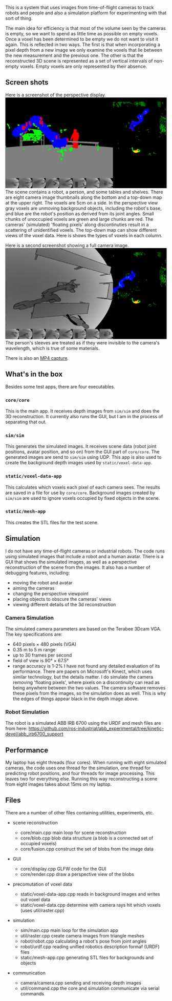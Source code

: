 
This is a system that uses images from time-of-flight cameras to track robots and people
and also a simulation platform for experimenting with that sort of thing.

The main idea for efficiency is that most of the volume seen by the cameras is empty, so we
want to spend as little time as possible on empty voxels.  Once a voxel has been
determined to be empty we do not want to visit it again.  This is reflected
in two ways.  The first is that when incorporating a
pixel depth from a new image we only examine the voxels that lie between the
new measurement and the previous one.   The other is that the reconstructed
3D scene is represented as a set of vertical intervals of non-empty voxels.
Empty voxels are only represented by their absence.

## Screen shots

Here is a screenshot of the perspective display.
![perspective display](./screenshots/display.png)
The scene contains a robot, a person, and some tables and shelves.
There are eight camera image thumbnails along the bottom and a top-down map at the upper right.
The voxels are 5cm on a side.
In the perspective view
gray voxels are unmoving background objects, including the robot's base, and blue are the
robot's position as derived from its joint angles.  Small chunks of unoccupied voxels are green
and large chunks are red.  The cameras' (simulated) 'floating pixels' along discontinuties
result in a scattering of unidentified voxels.
The top-down map can show different views of the voxel data.  Here is shows the types of
voxels in each column.

Here is a second screenshot showing a full camera image.
![raw simulated image](./screenshots/camera.png)
The person's sleeves are treated as if they were invisible
to the camera's wavelength, which is true of some materials.

There is also an [MP4 capture](./screenshots/demo.mp4). 

## What's in the box

Besides some test apps, there are four executables.

### `core/core`
This is the main app.  It receives depth images from `sim/sim` and does the 3D reconstruction.
It currently also runs the GUI, but I am in the process of separating that out.

### `sim/sim`
This generates the simulated images.  It receives scene data (robot joint positions,
avatar position, and so on) from the GUI part of `core/core`.
The generated images are send to `sim/sim` using UDP.  This app is also used to create the background depth images used by `static/voxel-data-app`.

### `static/voxel-data-app`
This calculates which voxels each pixel of each camera sees.  The results are
saved in a file for use by `core/core`.  Background images created by `sim/sim`
are used to ignore voxels occupied by fixed objects in the scene.

### `static/mesh-app`
This creates the STL files for the test scene.

## Simulation

I do not have any time-of-flight cameras or industrial robots.  The code runs using
simulated images that include a robot and a human avatar.  There is a GUI that shows 
the simulated images, as well as a perspective reconstruction of the scene from
the images.  It also has a number of debugging features, including:
* moving the robot and avatar
* aiming the cameras
* changing the perspective viewpoint
* placing objects to obscure the cameras' views
* viewing different details of the 3d reconstruction

### Camera Simulation

The simulated camera parameters are based on the Terabee 3Dcam VGA.  The key specifications are:
* 640 pixels × 480 pixels (VGA)
* 0.35 m to 5 m range
* up to 30 frames per second
* field of view is 90° × 67.5°
* range accuracy is 1-2%
I have not found any detailed evaluation of its performance. There are papers
on Microsoft's Kinect, which uses similar technology, but the details matter.
I do simulate the camera removing 'floating pixels', where pixels on a
discontinuity can read as being anywhere between the two values.
The camera software removes these pixels from the images, so the simulation
does as well.  This is why the edges of things appear black in the depth image above.

### Robot Simulation

The robot is a simulated ABB IRB 6700 using the URDF and mesh files are from here:
https://github.com/ros-industrial/abb_experimental/tree/kinetic-devel/abb_irb6700_support

## Performance

My laptop has eight threads (four cores).  When running with eight simulated cameras, the code uses one thread
for the simulation, one thread for predicting robot positions, and four threads for image processing.  This
leaves two for everything else.  Running this way reconstructing a scene from eight images takes about 15ms
on my laptop.

## Files

There are a number of other files containing utilities, experiments, etc.

- scene reconstruction
  - core/main.cpp               main loop for scene reconstruction
  - core/blob.cpp               blob data structure (a blob is a connected set of occupied voxels)
  - core/fusion.cpp             construct the set of blobs from the image data

- GUI
  - core/display.cpp            GLFW code for the GUI
  - core/render.cpp             draw a perspective view of the blobs

- precomutation of voxel data
  - static/voxel-data-app.cpp   reads in background images and writes out voxel data
  - static/voxel-data.cpp       determine with camera rays hit which voxels (uses util/raster.cpp)

- simulation
  - sim/main.cpp                main loop for the simulation app
  - util/raster.cpp             create camera images from triangle meshes
  - robot/robot.cpp             calculating a robot's pose from joint angles
  - robot/urdf.cpp              reading unified robotics description formaf (URDF) files
  - static/mesh-app.cpp         generating STL files for backgrounds and objects

- communication
  - camera/camera.cpp           sending and receiving depth images
  - util/command.cpp            the core and simulation communicate via serial commands
